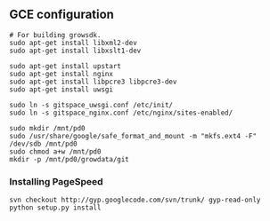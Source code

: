 ## GCE configuration

    # For building growsdk.
    sudo apt-get install libxml2-dev
    sudo apt-get install libxslt1-dev

    sudo apt-get install upstart
    sudo apt-get install nginx
    sudo apt-get install libpcre3 libpcre3-dev
    sudo apt-get install uwsgi

    sudo ln -s gitspace_uwsgi.conf /etc/init/
    sudo ln -s gitspace_nginx.conf /etc/nginx/sites-enabled/

    sudo mkdir /mnt/pd0
    sudo /usr/share/google/safe_format_and_mount -m "mkfs.ext4 -F" /dev/sdb /mnt/pd0
    sudo chmod a+w /mnt/pd0
    mkdir -p /mnt/pd0/growdata/git

### Installing PageSpeed

    svn checkout http://gyp.googlecode.com/svn/trunk/ gyp-read-only
    python setup.py install
